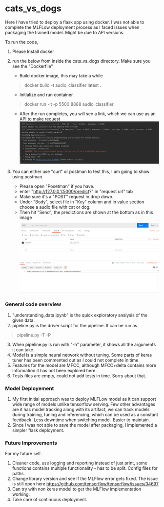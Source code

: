 # cats_vs_dogs
Here I have tried to deploy a flask app using docker. 
I was not able to complete the MLFLow deployment process as I faced issues when packaging the trained model. Might be due to API versions.

To run the code, 
1. Please Install docker
2. run the below from inside the cats_vs_dogs directory. Make sure you see the "Dockerfile"
   *  Build docker image, this may take a while
   >docker build -t audio_classifier:latest .
   * Initialize and run container 
   >docker run -it -p 5500:8888 audio_classifier
   * After the run completes, you will see a link, which we can use as an API to make request ![img.png](img/img.png)

3. You can either use "curl" or postman to test this, I am going to show using postman. 
    * Please open "Posetman" if you have.
    * enter "http://127.0.0.1:5000/predict?"  in "request url" tab
    * Make sure it's a "POST" request in drop down. 
    * Under "Body", select file in "Key" column and in value section choose a audio file with cat or dog.
    * Then hit "Send", the predictions are shown at the bottom as in this image ![img_2.png](img/img_2.png)
    
### General code overview
1. "understanding_data.ipynb" is the quick exploratory analysis of the given data. 
2. pipeline.py is the driver script for the pipeline. It can be run as
> pipeline.py -T -P
3. When pipeline.py is run with "-h" parameter, it shows all the arguments it can take.
4. Model is a simple neural network without tuning. Some parts of keras tuner has been commented out as I could not complete in time. 
5. Features for the model are MFCC, although MFCC+delta contains more information it has not been explored here.
6. Tests files are empty, could not add tests in time. Sorry about that. 

### Model Deployement
1. My first initial approach was to deploy MLFLow model as it can support wide range of models unlike tensorflow serving. 
   Few other advantages are it has model tracking along with its artifact, we can track models during training, tuning and inferencing, 
   which can be used as a constant feedback. Less downtime when switching model. Easier to maintain. 
2. Since I was not able to save the model after packaging, I implemented a simpler flask deployment.

### Future Improvements
For my future self.
1. Cleaner code, use logging and reporting instead of just print, some functions contains multiple functionality - has to be split. Config files for paths. 
2. Change library version and see if the MLFlow error gets fixed. The issue is still open here https://github.com/tensorflow/tensorflow/issues/34697
3. Can try with non keras model to get the MLFlow implementation working.
4. Take care of continuous deployment. 

